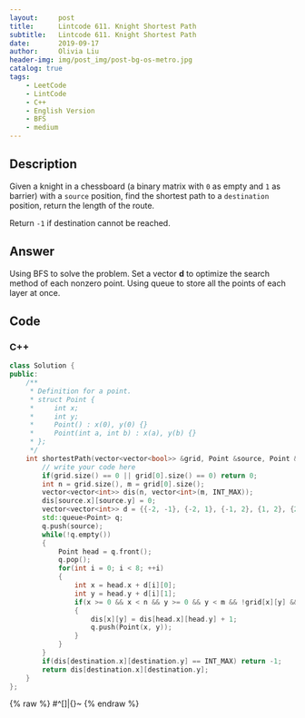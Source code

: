 ```yaml
---
layout:     post
title:      Lintcode 611. Knight Shortest Path
subtitle:   Lintcode 611. Knight Shortest Path
date:       2019-09-17
author:     Olivia Liu
header-img: img/post_img/post-bg-os-metro.jpg
catalog: true
tags:
    - LeetCode
    - LintCode
    - C++
    - English Version
    - BFS
    - medium
---
```


## Description

Given a knight in a chessboard (a binary matrix with `0` as empty and `1` as barrier) with a `source` position, find the shortest path to a `destination` position, return the length of the route.

Return `-1` if destination cannot be reached.


## Answer
Using BFS to solve the problem. Set a vector **d** to optimize the search method of each nonzero point. Using queue to store all the points of each layer at once.

## 	Code

### C++

```c++
class Solution {
public:
    /**
     * Definition for a point.
     * struct Point {
     *     int x;
     *     int y;
     *     Point() : x(0), y(0) {}
     *     Point(int a, int b) : x(a), y(b) {}
     * };
     */
    int shortestPath(vector<vector<bool>> &grid, Point &source, Point &destination) {
        // write your code here
        if(grid.size() == 0 || grid[0].size() == 0) return 0;
        int n = grid.size(), m = grid[0].size();
        vector<vector<int>> dis(n, vector<int>(m, INT_MAX));
        dis[source.x][source.y] = 0;
        vector<vector<int>> d = {{-2, -1}, {-2, 1}, {-1, 2}, {1, 2}, {2, 1}, {2, -1}, {1, -2}, {-1, -2}};
        std::queue<Point> q;
        q.push(source);
        while(!q.empty())
        {
            Point head = q.front();
            q.pop();
            for(int i = 0; i < 8; ++i)
            {
                int x = head.x + d[i][0];
                int y = head.y + d[i][1];
                if(x >= 0 && x < n && y >= 0 && y < m && !grid[x][y] && dis[head.x][head.y] + 1 < dis[x][y])
                {
                    dis[x][y] = dis[head.x][head.y] + 1;
                    q.push(Point(x, y));
                }
            }
        }
        if(dis[destination.x][destination.y] == INT_MAX) return -1;
        return dis[destination.x][destination.y];
    }
};
```
{% raw %}
 #\^[]|{}~
{% endraw %}
